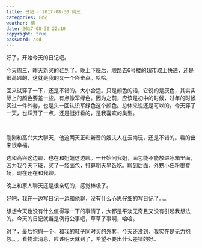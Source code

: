 ```yaml
---
title: 日记 - 2017-08-30 周三
categories: 日记
weather: 晴
date: 2017-08-30 22:10
copyright: true
password: asd
---
```




好了，开始今天的日记吧。



今天周三，昨天新买的鞋到了。晚上下班后，顺路去6号楼的超市取上快递，还是很高兴的，这就是我的又一个兴奋点。哈哈。



回来试穿了一下，还是不错的。大小合适。只是颜色的话，它说的是灰色，其实实际上的颜色要差一些。有点像军绿色。因为之前，应该是初中的时候，过年的时候买过一件外套，也是头一回认识军绿色这个颜色。总体来说还是可以的。今天穿了一天，也踩开了一点，还是挺好看的，是我喜欢的类型。

​    

刚刚和高兴大大聊天，他这两天正和新晋的嫂夫人在云南玩，还是不错的。看的出来很幸福。



边和高兴这边聊，也在和姐姐这边聊。一开始问我姐，面包能不能放进冰箱里面，因为我今天下班，买了一袋面包，打算明天早饭吃。聊到后面，外甥小任粉墨登场，现在还在和我聊。



晚上和家人聊天还是很亲切的，感觉棒极了。

好吧，我在一边写日记一边和他聊，没有什么心思仔细的写日记了。。。



想想今天也没有什么值得写一下的事情了，大都是平淡无奇且又没有引起我想法的。今天的日记就当是例行公事吧，草草了事啊，哈哈。



对了，最后抱怨一个，和我的鞋子同时买的外套，今天还没到，我实在是无力抱怨。。。看物流消息，应该明天就到了，希望不要出什么差错的好。